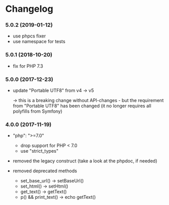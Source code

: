 # Changelog

### 5.0.2 (2019-01-12)

- use phpcs fixer
- use namespace for tests


### 5.0.1 (2018-10-20)

- fix for PHP 7.3


### 5.0.0 (2017-12-23)

- update "Portable UTF8" from v4 -> v5
  
  -> this is a breaking change without API-changes - but the requirement from 
  "Portable UTF8" has been changed (it no longer requires all polyfills from Symfony)


### 4.0.0 (2017-11-19)
- "php": ">=7.0" 
  * drop support for PHP < 7.0
  * use "strict_types"
  
- removed the legacy construct (take a look at the phpdoc, if needed)  
  
- removed deprecated methods
  * set_base_url() -> setBaseUrl()
  * set_html() -> setHtml()
  * get_text() -> getText() 
  * p() && print_text() -> echo getText()